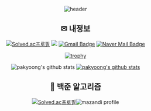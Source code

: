 <div align="center">

  ![header](https://capsule-render.vercel.app/api?type=waving&color=auto&height=200&section=header&text=Pakyoong's%20%20GitHub&fontSize=65&fontColor=000000)
  
   
  
   ## ✉ 내정보
   
   
                             
  [![Solved.ac프로필](http://mazassumnida.wtf/api/mini/generate_badge?boj=phb4101)](https://solved.ac/phb4101)
<a href="https://code-trainee.tistory.com/" target="_blank"><img src="https://img.shields.io/badge/Tistory Blog-F7DF1E?style=flat&logo=Tistory&logoColor=000000"/></a>
[![Gmail Badge](https://img.shields.io/badge/phb4101@gmail.com-d14836?style=flat-square&logo=Gmail&logoColor=white&link=mailto:phb4101@gmail.com)](mailto:phb4101@gmail.com)
  [![Naver Mail Badge](https://img.shields.io/badge/bhb4101@naver.com-brightgreen?style=flat-square&logo=Naver&logoColor=white&link=mailto:bhb4101@naver.com)](mailto:bhb4101@naver.com)


                
  
  
  [![trophy](https://github-profile-trophy.vercel.app/?username=pakyoong)](https://github.com/ryo-ma/github-profile-trophy)
  
  
  ![pakyoong's github stats](https://github-readme-stats.vercel.app/api?username=pakyoong&show_icons=true&theme=radical)
  [![pakyoong's github stats](https://github-readme-stats.vercel.app/api/top-langs/?username=pakyoong&show_icons=true&hide_border=true&title_color=004386&icon_color=004386&layout=compact)](https://github.com/pakyoong)
  
  
   ## 🔎 백준 알고리즘
  
  
  [![Solved.ac프로필](http://mazassumnida.wtf/api/v2/generate_badge?boj=phb4101)](https://solved.ac/phb4101)![mazandi profile](http://mazandi.herokuapp.com/api?handle=phb4101&theme=dark)

</div>
